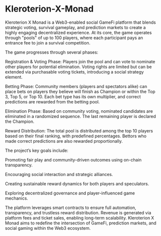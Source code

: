 # Kleroterion-X-Monad

Kleroterion X Monad is a Web3-enabled social GameFi platform that blends strategic voting, survival gameplay, and prediction markets to create a highly engaging decentralized experience. At its core, the game operates through "pools" of up to 100 players, where each participant pays an entrance fee to join a survival competition.

The game progresses through several phases:

Registration & Voting Phase: Players join the pool and can vote to nominate other players for potential elimination. Voting rights are limited but can be extended via purchasable voting tickets, introducing a social strategy element.

Betting Phase: Community members (players and spectators alike) can place bets on players they believe will finish as Champion or within the Top 3, Top 5, or Top 10. Each bet type has its own multiplier, and correct predictions are rewarded from the betting pool.

Elimination Phase: Based on community voting, nominated candidates are eliminated in a randomized sequence. The last remaining player is declared the Champion.

Reward Distribution: The total pool is distributed among the top 10 players based on their final ranking, with predefined percentages. Bettors who made correct predictions are also rewarded proportionally.

The project’s key goals include:

Promoting fair play and community-driven outcomes using on-chain transparency.

Encouraging social interaction and strategic alliances.

Creating sustainable reward dynamics for both players and speculators.

Exploring decentralized governance and player-influenced game mechanics.

The platform leverages smart contracts to ensure full automation, transparency, and trustless reward distribution. Revenue is generated via platform fees and ticket sales, enabling long-term scalability.
Kleroterion X Monad aims to redefine the intersection of GameFi, prediction markets, and social gaming within the Web3 ecosystem.
